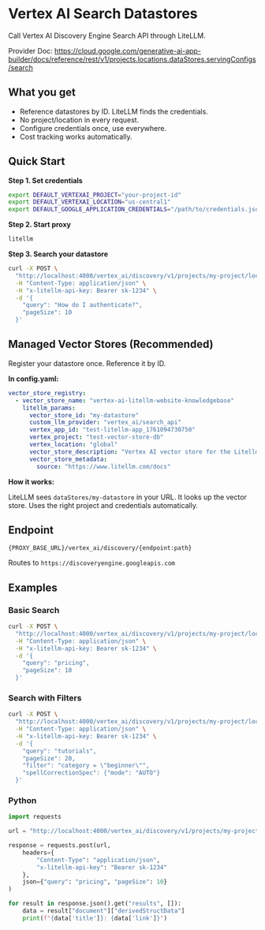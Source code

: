 # Vertex AI Search Datastores

Call Vertex AI Discovery Engine Search API through LiteLLM.

Provider Doc: https://cloud.google.com/generative-ai-app-builder/docs/reference/rest/v1/projects.locations.dataStores.servingConfigs/search

## What you get

- Reference datastores by ID. LiteLLM finds the credentials.
- No project/location in every request.
- Configure credentials once, use everywhere.
- Cost tracking works automatically.

## Quick Start

**Step 1. Set credentials**

```bash
export DEFAULT_VERTEXAI_PROJECT="your-project-id"
export DEFAULT_VERTEXAI_LOCATION="us-central1"
export DEFAULT_GOOGLE_APPLICATION_CREDENTIALS="/path/to/credentials.json"
```

**Step 2. Start proxy**

```bash
litellm
```

**Step 3. Search your datastore**

```bash
curl -X POST \
  "http://localhost:4000/vertex_ai/discovery/v1/projects/my-project/locations/global/collections/default_collection/dataStores/my-datastore/servingConfigs/default_config:search" \
  -H "Content-Type: application/json" \
  -H "x-litellm-api-key: Bearer sk-1234" \
  -d '{
    "query": "How do I authenticate?",
    "pageSize": 10
  }'
```

## Managed Vector Stores (Recommended)

Register your datastore once. Reference it by ID.

**In config.yaml:**

```yaml
vector_store_registry:
  - vector_store_name: "vertex-ai-litellm-website-knowledgebase"
    litellm_params:
      vector_store_id: "my-datastore"
      custom_llm_provider: "vertex_ai/search_api"
      vertex_app_id: "test-litellm-app_1761094730750"
      vertex_project: "test-vector-store-db"
      vertex_location: "global"
      vector_store_description: "Vertex AI vector store for the Litellm website knowledgebase"
      vector_store_metadata:
        source: "https://www.litellm.com/docs"
```

**How it works:**

LiteLLM sees `dataStores/my-datastore` in your URL. It looks up the vector store. Uses the right project and credentials automatically.

## Endpoint

`{PROXY_BASE_URL}/vertex_ai/discovery/{endpoint:path}`

Routes to `https://discoveryengine.googleapis.com`

## Examples

### Basic Search

```bash
curl -X POST \
  "http://localhost:4000/vertex_ai/discovery/v1/projects/my-project/locations/global/collections/default_collection/dataStores/my-datastore/servingConfigs/default_config:search" \
  -H "Content-Type: application/json" \
  -H "x-litellm-api-key: Bearer sk-1234" \
  -d '{
    "query": "pricing",
    "pageSize": 10
  }'
```

### Search with Filters

```bash
curl -X POST \
  "http://localhost:4000/vertex_ai/discovery/v1/projects/my-project/locations/global/collections/default_collection/dataStores/my-datastore/servingConfigs/default_config:search" \
  -H "Content-Type: application/json" \
  -H "x-litellm-api-key: Bearer sk-1234" \
  -d '{
    "query": "tutorials",
    "pageSize": 20,
    "filter": "category = \"beginner\"",
    "spellCorrectionSpec": {"mode": "AUTO"}
  }'
```

### Python

```python
import requests

url = "http://localhost:4000/vertex_ai/discovery/v1/projects/my-project/locations/global/collections/default_collection/dataStores/my-datastore/servingConfigs/default_config:search"

response = requests.post(url, 
    headers={
        "Content-Type": "application/json",
        "x-litellm-api-key": "Bearer sk-1234"
    },
    json={"query": "pricing", "pageSize": 10}
)

for result in response.json().get("results", []):
    data = result["document"]["derivedStructData"]
    print(f"{data['title']}: {data['link']}")
```

